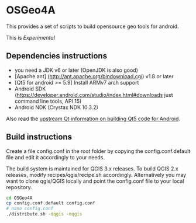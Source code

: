 OSGeo4A
==========

This provides a set of scripts to build opensource geo tools for android. 

This is *Experimental*

Dependencies instructions
-------------------------
- you need a JDK v6 or later (OpenJDK is also good)
- [Apache ant] (http://ant.apache.org/bindownload.cgi) v1.8 or later
- [Qt5 for android >= 5.9] Install ARMv7 arch support
- Android SDK (https://developer.android.com/studio/index.html#downloads just command line tools, API 15)
- Android NDK (Crystax NDK 10.3.2)

Also read the [upstream Qt information on building Qt5 code for Android](http://doc.qt.io/qt-5/androidgs.html).

Build instructions
-----------
Create a file config.conf in the root folder by copying the config.conf.default
file and edit it accordingly to your needs.

The build system is maintained for QGIS 3.x releases. To build QGIS 2.x releases, modify recipes/qgis/recipe.sh
accordingly. Alternatively you may want to clone qgis/QGIS locally and point the config.conf file to your local 
repository.

```sh
cd OSGeo4A 
cp config.conf.default config.conf
# nano config.conf
./distribute.sh -dqgis -mqgis
```
